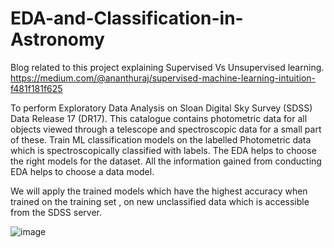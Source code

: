 # EDA-and-Classification-in-Astronomy

Blog related to this project explaining Supervised Vs Unsupervised learning. 
https://medium.com/@ananthuraj/supervised-machine-learning-intuition-f481f181f625


To perform Exploratory Data Analysis on Sloan Digital Sky Survey (SDSS) Data Release 17 (DR17). This catalogue contains photometric data for all objects viewed through a telescope and spectroscopic data for a small part of these. Train ML classification models on the labelled Photometric data which is spectroscopically classified with labels. The EDA helps to choose the right models for the dataset. All the information gained from conducting EDA helps to choose a data model. 

We will apply the trained models which have the highest accuracy when trained on the training set , on new unclassified data which is accessible from the SDSS server. 

![image](https://user-images.githubusercontent.com/60540680/184470500-1d5ac375-a617-44da-9d88-70d6b77fccad.png)

